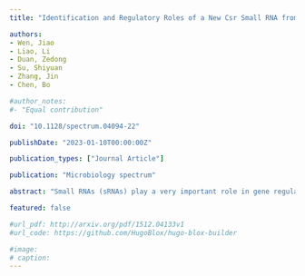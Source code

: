```yaml
---
title: "Identification and Regulatory Roles of a New Csr Small RNA from Arctic Pseudoalteromonas fuliginea BSW20308 in Temperature Responses"

authors:
- Wen, Jiao
- Liao, Li
- Duan, Zedong
- Su, Shiyuan
- Zhang, Jin
- Chen, Bo

#author_notes:
#- "Equal contribution"

doi: "10.1128/spectrum.04094-22"

publishDate: "2023-01-10T00:00:00Z"

publication_types: ["Journal Article"]

publication: "Microbiology spectrum"

abstract: "Small RNAs (sRNAs) play a very important role in gene regulation at the posttranscriptional level. However, sRNAs from nonmodel microorganisms, extremophiles in particular, have been rarely explored. We discovered a putative sRNA, termed Pf1 sRNA, in Pseudoalteromonas fuliginea BSW20308 isolated from the polar regions in our previous work. In this study, we identified the sRNA and investigated its regulatory role in gene expression under different temperatures. Pf1 sRNA was confirmed to be a new member of the CsrB family but has little sequence similarity with Escherichia coli CsrB. However, Pf1 sRNA was able to bind to CsrA from E. coli and P. fuliginea BSW20308 to regulate glycogen synthesis. The Pf1 sRNA knockout strain (ΔPf1) affected motility, fitness, and global gene expression in transcriptomes and proteomes at 4°C and 32°C. Genes related to carbon metabolism, amino acid metabolism, salinity tolerance, antibiotic resistance, oxidative stress, motility, chemotaxis, biofilm, and secretion systems were differentially expressed in the wild-type strain and the ΔPf1 mutant. Our study suggested that Pf1 sRNA might play an important role in response to environmental changes by regulating global gene expression. Specific targets of the Pf1 sRNA-CsrA system were tentatively proposed, such as genes involved in the type VI secretion system, TonB-dependent receptors, and response regulators, but most of them have an unknown function. Since this is the first study of CsrB family sRNA in Pseudoalteromonas and microbes from the polar regions, it provides a novel insight at the posttranscriptional level into the responses and adaptation to temperature changes in bacteria from extreme environments. This study also sheds light on the evolution of sRNA in extreme environments and expands the bacterial sRNA database. IMPORTANCE Previous research on microbial temperature adaptation has focused primarily on functional genes, with little attention paid to posttranscriptional regulation. Small RNAs, the major posttranscriptional modulators of gene expression, are greatly underexplored, especially in nonpathogenic and nonmodel microorganisms. In this study, we verified the first Csr sRNA, named Pf1 sRNA, from Pseudoalteromonas, a model genus for studying cold adaptation. We revealed that Pf1 sRNA played an important role in global regulation and was indispensable in improving fitness. This study provided us a comprehensive view of sRNAs from Pseudoalteromonas and expanded our understanding of bacterial sRNAs from extreme environments."

featured: false

#url_pdf: http://arxiv.org/pdf/1512.04133v1
#url_code: https://github.com/HugoBlox/hugo-blox-builder

#image:
# caption: 
---
```

